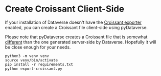 # Create Croissant Client-Side

If your installation of Dataverse doesn't have the [Croissant exporter](https://github.com/gdcc/exporter-croissant) enabled, you can create a Croissant file client-side using pyDataverse.

Please note that pyDataverse creates a Croissant file that is somewhat [different](https://github.com/gdcc/exporter-croissant#differences-from-pydataverse) than the one generated server-side by Dataverse. Hopefully it will be close enough for your needs.

```
python3 -m venv venv
source venv/bin/activate
pip install -r requirements.txt
python export-croissant.py
```
